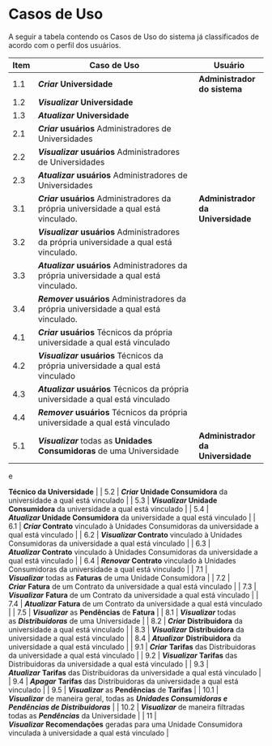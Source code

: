 # Casos de Uso

A seguir a tabela contendo os Casos de Uso do sistema já classificados de acordo com o perfil dos usuários.

| **Item** | **Caso de Uso**                                                                                                        | **Usuário**                                                       |
| -------- | ---------------------------------------------------------------------------------------------------------------------- | ----------------------------------------------------------------- |
| 1.1      | **_Criar_ Universidade**                                                                                               | **Administrador do sistema**                                      |
| 1.2      | **_Visualizar_ Universidade**                                                                                          |
| 1.3      | **_Atualizar_ Universidade**                                                                                           |
| 2.1      | **_Criar_ usuários** Administradores de Universidades                                                                  |
| 2.2      | **_Visualizar_ usuários** Administradores de Universidades                                                             |
| 2.3      | **_Atualizar_ usuários** Administradores de Universidades                                                              |
| 3.1      | **_Criar_ usuários** Administradores da própria universidade a qual está vinculado.                                    | **Administrador da Universidade**                                 |
| 3.2      | **_Visualizar_ usuários** Administradores da própria universidade a qual está vinculado.                               |
| 3.3      | **_Atualizar_ usuários** Administradores da própria universidade a qual está vinculado.                                |
| 3.4      | **_Remover_ usuários** Administradores da própria universidade a qual está vinculado.                                  |
| 4.1      | **_Criar_ usuários** Técnicos da própria universidade a qual está vinculado                                            |
| 4.2      | **_Visualizar_ usuários** Técnicos da própria universidade a qual está vinculado                                       |
| 4.3      | **_Atualizar_ usuários** Técnicos da própria universidade a qual está vinculado                                        |
| 4.4      | **_Remover_ usuários** Técnicos da própria universidade a qual está vinculado                                          |
| 5.1      | **_Visualizar_** todas as **Unidades Consumidoras** de uma Universidade                                                | **Administrador da Universidade**

e

**Técnico da Universidade** |
| 5.2      | **_Criar_ Unidade Consumidora** da universidade a qual está vinculado                                                  |
| 5.3      | **_Visualizar_ Unidade Consumidora** da universidade a qual está vinculado                                             |
| 5.4      | **_Atualizar_ Unidade Consumidora** da universidade a qual está vinculado                                              |
| 6.1      | **_Criar_ Contrato** vinculado à Unidades Consumidoras da universidade a qual está vinculado                           |
| 6.2      | **_Visualizar_ Contrato** vinculado à Unidades Consumidoras da universidade a qual está vinculado                      |
| 6.3      | **_Atualizar_ Contrato** vinculado à Unidades Consumidoras da universidade a qual está vinculado                       |
| 6.4      | **_Renovar_ Contrato** vinculado à Unidades Consumidoras da universidade a qual está vinculado                         |
| 7.1      | **_Visualizar_** todas as **Faturas** de uma Unidade Consumidora                                                       |
| 7.2      | **_Criar_** **Fatura** de um Contrato da universidade a qual está vinculado                                            |
| 7.3      | **_Visualizar_** **Fatura** de um Contrato da universidade a qual está vinculado                                       |
| 7.4      | **_Atualizar_** **Fatura** de um Contrato da universidade a qual está vinculado                                        |
| 7.5      | **_Visualizar_** as **Pendências** de **Fatura**                                                                       |
| 8.1      | **_Visualizar_** todas as **_Distribuidoras_** de uma Universidade                                                     |
| 8.2      | **_Criar_** **Distribuidora** da universidade a qual está vinculado                                                    |
| 8.3      | **_Visualizar_** **Distribuidora** da universidade a qual está vinculado                                               |
| 8.4      | **_Atualizar_** **Distribuidora** da universidade a qual está vinculado                                                |
| 9.1      | **_Criar_** **Tarifas** das Distribuidoras da universidade a qual está vinculado                                       |
| 9.2      | **_Visualizar_** **Tarifas** das Distribuidoras da universidade a qual está vinculado                                  |
| 9.3      | **_Atualizar_** **Tarifas** das Distribuidoras da universidade a qual está vinculado                                   |
| 9.4      | **_Apagar_** **Tarifas** das Distribuidoras da universidade a qual está vinculado                                      |
| 9.5      | **_Visualizar_** as **Pendências** de **Tarifas**                                                                      |
| 10.1     | **_Visualizar_** de maneira geral, todas as **_Unidades Consumidoras e Pendências de Distribuidoras_**                 |
| 10.2     | **_Visualizar_** de maneira filtradas todas as **_Pendências_** da Universidade                                        |
| 11       | **_Visualizar_** **Recomendações** geradas para uma Unidade Consumidora vinculada à universidade a qual está vinculado |